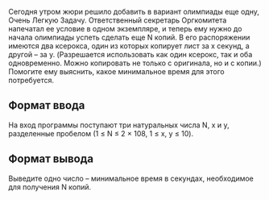 Сегодня утром жюри решило добавить в вариант олимпиады еще одну, Очень Легкую Задачу. Ответственный секретарь Оргкомитета напечатал ее условие в одном экземпляре, и теперь ему нужно до начала олимпиады успеть сделать еще N копий. В его распоряжении имеются два ксерокса, один из которых копирует лист за х секунд, а другой – за y. (Разрешается использовать как один ксерокс, так и оба одновременно. Можно копировать не только с оригинала, но и с копии.) Помогите ему выяснить, какое минимальное время для этого потребуется.

## Формат ввода

На вход программы поступают три натуральных числа N, x и y, разделенные пробелом (1 ≤ N ≤ 2 × 108, 1 ≤ x, y ≤ 10).

## Формат вывода

Выведите одно число – минимальное время в секундах, необходимое для получения N копий.
